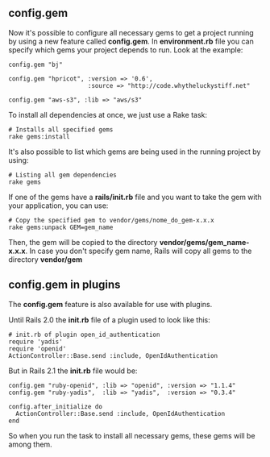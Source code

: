 ## config.gem

Now it's possible to configure all necessary gems to get a project running by using a new feature called **config.gem**. In  **environment.rb** file you can specify which gems your project depends to run. Look at the example:

	config.gem "bj" 

	config.gem "hpricot", :version => '0.6',
	                      :source => "http://code.whytheluckystiff.net" 

	config.gem "aws-s3", :lib => "aws/s3"

To install all dependencies at once, we just use a Rake task:

	# Installs all specified gems
	rake gems:install

It's also possible to list which gems are being used in the running project by using:

	# Listing all gem dependencies
	rake gems

If one of the gems have a **rails/init.rb** file and you want to take the gem with your application, you can use:

	# Copy the specified gem to vendor/gems/nome_do_gem-x.x.x
	rake gems:unpack GEM=gem_name

Then, the gem will be copied to the directory  **vendor/gems/gem\_name-x.x.x**. In case you don't specify gem name, Rails will copy all gems to the directory **vendor/gem**

## config.gem in plugins

The **config.gem** feature is also available for use with plugins.

Until Rails 2.0 the **init.rb** file of a plugin used to look like this:

	# init.rb of plugin open_id_authentication
	require 'yadis' 
	require 'openid' 
	ActionController::Base.send :include, OpenIdAuthentication 

But in Rails 2.1 the **init.rb** file would be:

	config.gem "ruby-openid", :lib => "openid", :version => "1.1.4"
	config.gem "ruby-yadis",  :lib => "yadis",  :version => "0.3.4" 

	config.after_initialize do
	  ActionController::Base.send :include, OpenIdAuthentication
	end

So when you run the task to install all necessary gems, these gems will be among them.
